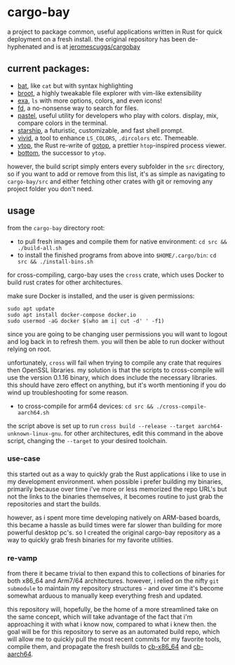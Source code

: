 # cargo-bay

a project to package common, useful applications written in Rust for quick deployment on a fresh install. the original repository has been de-hyphenated and is at [jeromescuggs/cargobay]

## current packages:

- [bat], like `cat` but with syntax highlighting
- [broot], a highly tweakable file explorer with vim-like extensibility
- [exa], `ls` with more options, colors, and even icons!
- [fd], a no-nonsense way to search for files. 
- [pastel], useful utility for developers who play with colors. display, mix, compare colors in the terminal. 
- [starship], a futuristic, customizable, and fast shell prompt. 
- [vivid], a tool to enhance `LS_COLORS`, `.dircolors` etc. Themeable. 
- [ytop], the Rust re-write of [gotop](https://github.com/cjbassi/gotop), a prettier `htop`-inspired process viewer. 
- [bottom], the successor to `ytop`.

[bat]: https://github.com/sharkdp/bat
[broot]: https://github.com/Canop/broot
[exa]: https://github.com/sharkdp/exa
[fd]: https://github.com/sharkdp/fd
[pastel]: https://github.com/sharkdp/pastel
[starship]: https://github.com/starship/starship
[vivid]: https://github.com/sharkdp/vivid
[ytop]: https://github.com/cjbassi/ytop
[bottom]: https://github.com/ClementTsang/bottom

however, the build script simply enters every subfolder in the `src` directory, so if you want to add or remove from this list, it's as simple as navigating to `cargo-bay/src` and either fetching other crates with git or removing any project folder you don't need. 

## usage

from the `cargo-bay` directory root: 

- to pull fresh images and compile them for native environment: `cd src && ./build-all.sh`
- to install the finished programs from above into `$HOME/.cargo/bin`: `cd src && ./install-bins.sh`

for cross-compiling, cargo-bay uses the `cross` crate, which uses Docker to build rust crates for other architectures. 

make sure Docker is installed, and the user is given permissions: 

```
sudo apt update
sudo apt install docker-compose docker.io
sudo usermod -aG docker $(who am i| cut -d' ' -f1)
```

since you are going to be changing user permissions you will want to logout and log back in to refresh them. you will then be able to run docker without relying on root. 

unfortunately, `cross` will fail when trying to compile any crate that requires then OpenSSL libraries. my solution is that the scripts to cross-compile will use the version 0.1.16 binary, which does include the necessary libraries. this should have zero effect on anything, but it's worth mentioning if you do wind up troubleshooting for some reason. 

- to cross-compile for arm64 devices: `cd src && ./cross-compile-aarch64.sh`

the script above is set up to run `cross build --release --target aarch64-unknown-linux-gnu`. for other architectures, edit this command in the above script, changing the `--target` to your desired toolchain.

### use-case

this started out as a way to quickly grab the Rust applications i like to use in my development environment. when possible i prefer building my binaries, primarily because over time i've more or less memorized the repo URL's but not the links to the binaries themselves, it becomes routine to just grab the repositories and start the builds. 

however, as i spent more time developing natively on ARM-based boards, this became a hassle as build times were far slower than building for more powerful desktop pc's. so I created the original cargo-bay repository as a way to quickly grab fresh binaries for my favorite utilities. 

### re-vamp

from there it became trivial to then expand this to collections of binaries for both x86_64 and Arm7/64 architectures. however, i relied on the nifty `git submodule` to maintain my repository structures - and over time it's become somewhat arduous to manually keep everything fresh and updated. 

this repository will, hopefully, be the home of a more streamlined take on the same concept, which will take advantage of the fact that i'm approaching it with what i know now, compared to what i knew then. the goal will be for this repository to serve as an automated build repo, which will allow me to quickly pull the most recent commits for my favorite tools, compile them, and propagate the fresh builds to [cb-x86_64] and [cb-aarch64]. 



[jeromescuggs/cargobay]: https://github.com/jeromescuggs/cargobay  
[cb-x86_64]: https://github.com/jeromescuggs/cb-x86_64
[cb-aarch64]: https://github.com/jeromescuggs/cb-aarch64
